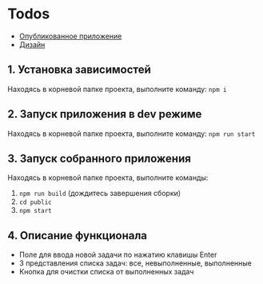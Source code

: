 # Todos

- [Опубликованное приложение](https://todos-akzhario.herokuapp.com/)
- [Дизайн](https://docs.google.com/document/d/1X9zMnAAU9vvEzdYtSEeeram8Kur5o-py5ChKlK5TIa8/edit)

## 1. Установка зависимостей
Находясь в корневой папке проекта, выполните команду:
`npm i`

## 2. Запуск приложения в dev режиме
Находясь в корневой папке проекта, выполните команду:
`npm run start`

## 3. Запуск собранного приложения
Находясь в корневой папке проекта, выполните команды:
1. `npm run build` (дождитесь завершения сборки)
1. `cd public`
2. `npm start`

## 4. Описание функционала
- Поле для ввода новой задачи по нажатию клавишы Enter
- 3 представления списка задач: все, невыполненные, выполненные
- Кнопка для очистки списка от выполненных задач

